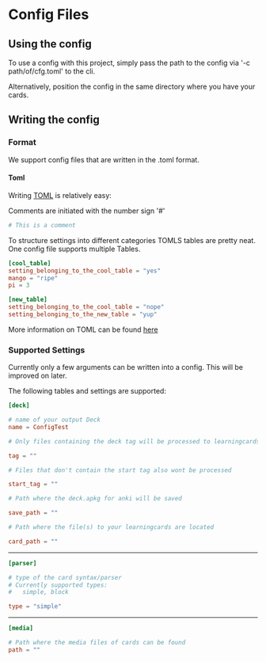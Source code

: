 # Config Files

## Using the config

To use a config with this project, simply pass the path to the config via '-c path/of/cfg.toml' to the cli.

Alternatively, position the config in the same directory where you have your cards.

## Writing the config
### Format 
We support config files that are written in the .toml format.

#### Toml

Writing [TOML](https://toml.io/en/) is relatively easy:


Comments are initiated with the number sign '#'

```toml
# This is a comment
```

To structure settings into different categories TOMLS tables are pretty neat.
One config file supports multiple Tables. 

```toml
[cool_table]
setting_belonging_to_the_cool_table = "yes"
mango = "ripe"
pi = 3

[new_table]
setting_belonging_to_the_cool_table = "nope"
setting_belonging_to_the_new_table = "yup"
```

More information on TOML can be found [here](https://toml.io/en/)

### Supported Settings

Currently only a few arguments can be written into a config. This will be improved on later.

The following tables and settings are supported:

```toml
[deck]

# name of your output Deck
name = ConfigTest

# Only files containing the deck tag will be processed to learningcards.

tag = ""

# Files that don't contain the start tag also wont be processed

start_tag = ""

# Path where the deck.apkg for anki will be saved

save_path = ""

# Path where the file(s) to your learningcards are located

card_path = ""

```
---
```toml
[parser]

# type of the card syntax/parser
# Currently supported types:
#   simple, block

type = "simple"
```
---
```toml
[media]

# Path where the media files of cards can be found
path = ""

```


